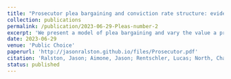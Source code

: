```yaml
---
title: "Prosecutor plea bargaining and conviction rate structure: evidence from an experiment"
collection: publications
permalink: /publication/2023-06-29-Pleas-number-2
excerpt: 'We present a model of plea bargaining and vary the value a prosecutor places on a conviction obtained via plea bargain relative to a conviction obtained at trial. We show that increasing the relative value of a plea bargain increases the trial penalty and decreases the severity of the equilibrium plea bargain. We report the results of an exploratory experiment which assesses this prediction in a more realistic setting, in which subjects are incentivized by conviction rates. Our treatment variable is whether convictions obtained via plea bargain are included in conviction rate calculations. Including plea bargains in conviction rates increases the number of plea offers made and increases the trial penalty, which is qualitatively in line with our predictions.'
date: 2023-06-29
venue: 'Public Choice'
paperurl: 'http://jasonralston.github.io/files/Prosecutor.pdf'
citation: 'Ralston, Jason; Aimone, Jason; Rentschler, Lucas; North, Charles (2023). &quot;Prosecutor plea bargaining and conviction rate structure: evidence from an experiment.&quot; <i>Public Choice</i>. 196.'
status: published
---
```

